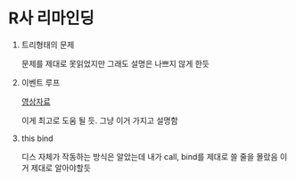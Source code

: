 # R사 리마인딩

1. 트리형태의 문제

   문제를 제대로 못읽었지만 그래도 설명은 나쁘지 않게 한듯

2. 이벤트 루프

   [영상자료](https://youtu.be/8aGhZQkoFbQ)

   이게 최고로 도움 될 듯. 그냥 이거 가지고 설명함

3. this bind

   디스 자체가 작동하는 방식은 알았는데 내가 call, bind를 제대로 쓸 줄을 몰랐음 이거 제대로 알아야할듯